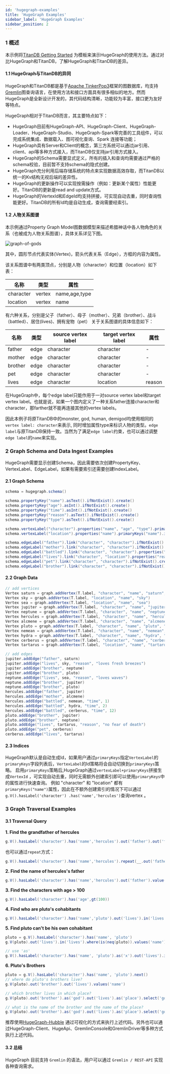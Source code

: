 ```yaml
---
id: 'hugegraph-examples'
title: 'HugeGraph Examples'
sidebar_label: 'HugeGraph Examples'
sidebar_position: 2
---
```



### 1 概述

本示例将[TitanDB Getting Started](http://s3.thinkaurelius.com/docs/titan/1.0.0/getting-started.html) 为模板来演示HugeGraph的使用方法。通过对比HugeGraph和TitanDB，了解HugeGraph和TitanDB的差异。

#### 1.1 HugeGraph与TitanDB的异同

HugeGraph和TitanDB都是基于[Apache TinkerPop3](https://tinkerpop.apache.org)框架的图数据库，均支持[Gremlin](https://tinkerpop.apache.org/gremlin.html)图查询语言，在使用方法和接口方面具有很多相似的地方。然而HugeGraph是全新设计开发的，其代码结构清晰，功能较为丰富，接口更为友好等特点。

HugeGraph相对于TitanDB而言，其主要特点如下：

- HugeGraph目前有HugeGraph-API、HugeGraph-Client、HugeGraph-Loader、HugeGraph-Studio、HugeGraph-Spark等完善的工具组件，可以完成系统集成、数据载入、图可视化查询、Spark 连接等功能；
- HugeGraph具有Server和Client的概念，第三方系统可以通过jar引用、client、api等多种方式接入，而TitanDB仅支持jar引用方式接入。
- HugeGraph的Schema需要显式定义，所有的插入和查询均需要通过严格的schema校验，目前暂不支持schema的隐式创建。
- HugeGraph充分利用后端存储系统的特点来实现数据高效存取，而TitanDB以统一的Kv结构无视后端的差异性。
- HugeGraph的更新操作可以实现按需操作（例如：更新某个属性）性能更好。TitanDB的更新是read and update方式。
- HugeGraph的VertexId和EdgeId均支持拼接，可实现自动去重，同时查询性能更好。TitanDB的所有Id均是自动生成，查询需要经索引。

#### 1.2 人物关系图谱

本示例通过Property Graph Model图数据模型来描述希腊神话中各人物角色的关系（也被成为人物关系图谱），具体关系详见下图。

![graph-of-gods](/img/language/graph-of-gods.png)


其中，圆形节点代表实体(Vertex)，箭头代表关系（Edge），方框的内容为属性。

该关系图谱中有两类顶点，分别是人物（character）和位置（location）如下表：

| 名称        | 类型     | 属性            |
|-----------|--------|---------------|
| character | vertex | name,age,type |
| location  | vertex | name          |

有六种关系，分别是父子（father）、母子（mother）、兄弟（brother）、战斗（battled）、居住(lives)、拥有宠物（pet） 关于关系图谱的具体信息如下：

| 名称      | 类型   | source vertex label | target vertex label | 属性     |
|---------|------|---------------------|---------------------|--------|
| father  | edge | character           | character           | -      |
| mother  | edge | character           | character           | -      |
| brother | edge | character           | character           | -      |
| pet     | edge | character           | character           | -      |
| lives   | edge | character           | location            | reason |

在HugeGraph中，每个edge label只能作用于一对source vertex label和target vertex label。也就是说，如果一个图内定义了一种关系father连接character和character，那farther就不能再连接其他的vertex labels。

因此本例子将原TitanDB中的monster, god, human, demigod均使用相同的`vertex label: character`来表示, 同时增加属性type来标识人物的类型。`edge label`与原TitanDB保持一致。当然为了满足`edge label`约束，也可以通过调整`edge label`的`name`来实现。

### 2 Graph Schema and Data Ingest Examples

HugeGraph需要显示创建Schema，因此需要依次创建PropertyKey、VertexLabel、EdgeLabel，如果有需要索引还需要创建IndexLabel。

#### 2.1 Graph Schema

```groovy
schema = hugegraph.schema()

schema.propertyKey("name").asText().ifNotExist().create()
schema.propertyKey("age").asInt().ifNotExist().create()
schema.propertyKey("time").asInt().ifNotExist().create()
schema.propertyKey("reason").asText().ifNotExist().create()
schema.propertyKey("type").asText().ifNotExist().create()

schema.vertexLabel("character").properties("name", "age", "type").primaryKeys("name").nullableKeys("age").ifNotExist().create()
schema.vertexLabel("location").properties("name").primaryKeys("name").ifNotExist().create()

schema.edgeLabel("father").link("character", "character").ifNotExist().create()
schema.edgeLabel("mother").link("character", "character").ifNotExist().create()
schema.edgeLabel("battled").link("character", "character").properties("time").ifNotExist().create()
schema.edgeLabel("lives").link("character", "location").properties("reason").nullableKeys("reason").ifNotExist().create()
schema.edgeLabel("pet").link("character", "character").ifNotExist().create()
schema.edgeLabel("brother").link("character", "character").ifNotExist().create()
```

#### 2.2 Graph Data

```groovy
// add vertices
Vertex saturn = graph.addVertex(T.label, "character", "name", "saturn", "age", 10000, "type", "titan")
Vertex sky = graph.addVertex(T.label, "location", "name", "sky")
Vertex sea = graph.addVertex(T.label, "location", "name", "sea")
Vertex jupiter = graph.addVertex(T.label, "character", "name", "jupiter", "age", 5000, "type", "god")
Vertex neptune = graph.addVertex(T.label, "character", "name", "neptune", "age", 4500, "type", "god")
Vertex hercules = graph.addVertex(T.label, "character", "name", "hercules", "age", 30, "type", "demigod")
Vertex alcmene = graph.addVertex(T.label, "character", "name", "alcmene", "age", 45, "type", "human")
Vertex pluto = graph.addVertex(T.label, "character", "name", "pluto", "age", 4000, "type", "god")
Vertex nemean = graph.addVertex(T.label, "character", "name", "nemean", "type", "monster")
Vertex hydra = graph.addVertex(T.label, "character", "name", "hydra", "type", "monster")
Vertex cerberus = graph.addVertex(T.label, "character", "name", "cerberus", "type", "monster")
Vertex tartarus = graph.addVertex(T.label, "location", "name", "tartarus")

// add edges
jupiter.addEdge("father", saturn)
jupiter.addEdge("lives", sky, "reason", "loves fresh breezes")
jupiter.addEdge("brother", neptune)
jupiter.addEdge("brother", pluto)
neptune.addEdge("lives", sea, "reason", "loves waves")
neptune.addEdge("brother", jupiter)
neptune.addEdge("brother", pluto)
hercules.addEdge("father", jupiter)
hercules.addEdge("mother", alcmene)
hercules.addEdge("battled", nemean, "time", 1)
hercules.addEdge("battled", hydra, "time", 2)
hercules.addEdge("battled", cerberus, "time", 12)
pluto.addEdge("brother", jupiter)
pluto.addEdge("brother", neptune)
pluto.addEdge("lives", tartarus, "reason", "no fear of death")
pluto.addEdge("pet", cerberus)
cerberus.addEdge("lives", tartarus)
```

#### 2.3 Indices

HugeGraph默认是自动生成Id，如果用户通过`primaryKeys`指定`VertexLabel`的`primaryKeys`字段列表后，`VertexLabel`的Id策略将会自动切换到`primaryKeys`策略。 启用`primaryKeys`策略后,HugeGraph通过`vertexLabel+primaryKeys`拼接生成`VertexId` ，可实现自动去重，同时无需额外创建索引即可以使用`primaryKeys`中的属性进行快速查询。 例如 "character" 和 "location" 都有`primaryKeys("name")`属性，因此在不额外创建索引的情况下可以通过`g.V().hasLabel('character') .has('name','hercules')`查询vertex 。

### 3 Graph Traversal Examples

#### 3.1 Traversal Query

**1\. Find the grandfather of hercules**

```groovy
g.V().hasLabel('character').has('name','hercules').out('father').out('father')
```

也可以通过`repeat`方式：

```groovy
g.V().hasLabel('character').has('name','hercules').repeat(__.out('father')).times(2)
```

**2\. Find the name of hercules's father**

```groovy
g.V().hasLabel('character').has('name','hercules').out('father').value('name')
```

**3\. Find the characters with age > 100**

```groovy
g.V().hasLabel('character').has('age',gt(100))
```

**4\. Find who are pluto's cohabitants**

```groovy
g.V().hasLabel('character').has('name','pluto').out('lives').in('lives').values('name')
```

**5\. Find pluto can't be his own cohabitant**

```groovy
pluto = g.V().hasLabel('character').has('name', 'pluto')
g.V(pluto).out('lives').in('lives').where(is(neq(pluto)).values('name')

// use 'as'
g.V().hasLabel('character').has('name', 'pluto').as('x').out('lives').in('lives').where(neq('x')).values('name')
```

**6\. Pluto's Brothers**

```groovy
pluto = g.V().hasLabel('character').has('name', 'pluto').next()
// where do pluto's brothers live?
g.V(pluto).out('brother').out('lives').values('name')

// which brother lives in which place?
g.V(pluto).out('brother').as('god').out('lives').as('place').select('god','place')

// what is the name of the brother and the name of the place?
g.V(pluto).out('brother').as('god').out('lives').as('place').select('god','place').by('name')
```

推荐使用[HugeGraph-Hubble](../quickstart/hugegraph-hubble) 通过可视化的方式来执行上述代码。另外也可以通过HugeGraph-Client、HugeApi、GremlinConsole和GremlinDriver等多种方式执行上述代码。

#### 3.2 总结

HugeGraph 目前支持 `Gremlin` 的语法，用户可以通过 `Gremlin / REST-API` 实现各种查询需求。
